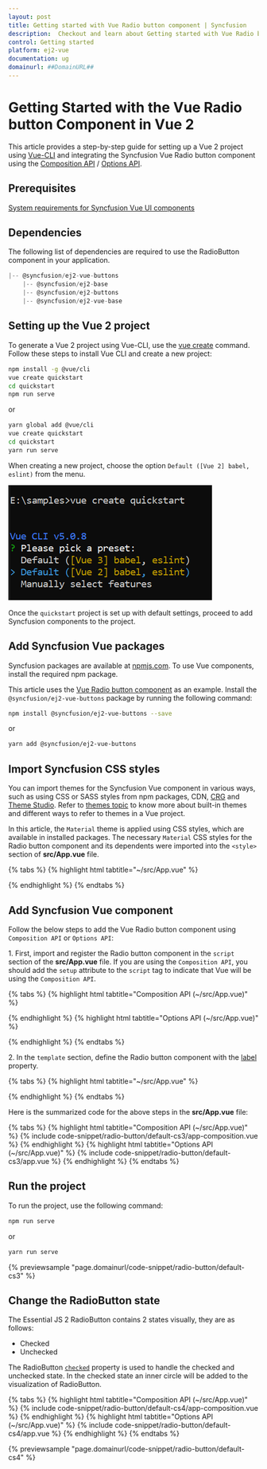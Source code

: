 ```yaml
---
layout: post
title: Getting started with Vue Radio button component | Syncfusion
description:  Checkout and learn about Getting started with Vue Radio button component of Syncfusion Essential JS 2 and more details.
control: Getting started 
platform: ej2-vue
documentation: ug
domainurl: ##DomainURL##
---
```


# Getting Started with the Vue Radio button Component in Vue 2

This article provides a step-by-step guide for setting up a Vue 2 project using [Vue-CLI](https://cli.vuejs.org/) and integrating the Syncfusion Vue Radio button component using the [Composition API](https://vuejs.org/guide/introduction.html#composition-api) / [Options API](https://vuejs.org/guide/introduction.html#options-api).

## Prerequisites

[System requirements for Syncfusion Vue UI components](https://ej2.syncfusion.com/vue/documentation/system-requirements)

## Dependencies

The following list of dependencies are required to use the RadioButton component in your application.

```js
|-- @syncfusion/ej2-vue-buttons
    |-- @syncfusion/ej2-base
    |-- @syncfusion/ej2-buttons
    |-- @syncfusion/ej2-vue-base
```

## Setting up the Vue 2 project

To generate a Vue 2 project using Vue-CLI, use the [vue create](https://cli.vuejs.org/#getting-started) command. Follow these steps to install Vue CLI and create a new project:

```bash
npm install -g @vue/cli
vue create quickstart
cd quickstart
npm run serve
```

or

```bash
yarn global add @vue/cli
vue create quickstart
cd quickstart
yarn run serve
```

When creating a new project, choose the option `Default ([Vue 2] babel, eslint)` from the menu.

![Vue 2 project](../appearance/images/vue2-terminal.png)

Once the `quickstart` project is set up with default settings, proceed to add Syncfusion components to the project.

## Add Syncfusion Vue packages

Syncfusion packages are available at [npmjs.com](https://www.npmjs.com/search?q=ej2-vue). To use Vue components, install the required npm package.

This article uses the [Vue Radio button component](https://www.syncfusion.com/vue-components/vue-radio-button) as an example. Install the `@syncfusion/ej2-vue-buttons` package by running the following command:

```bash
npm install @syncfusion/ej2-vue-buttons --save
```
or

```bash
yarn add @syncfusion/ej2-vue-buttons
```

## Import Syncfusion CSS styles

You can import themes for the Syncfusion Vue component in various ways, such as using CSS or SASS styles from npm packages, CDN, [CRG](https://crg.syncfusion.com/) and [Theme Studio](https://ej2.syncfusion.com/vue/documentation/appearance/theme-studio). Refer to [themes topic](https://ej2.syncfusion.com/vue/documentation/appearance/theme) to know more about built-in themes and different ways to refer to themes in a Vue project.

In this article, the `Material` theme is applied using CSS styles, which are available in installed packages. The necessary `Material` CSS styles for the Radio button component and its dependents were imported into the `<style>` section of **src/App.vue** file.

{% tabs %}
{% highlight html tabtitle="~/src/App.vue" %}

<style>
@import "../node_modules/@syncfusion/ej2-base/styles/material.css";
@import "../node_modules/@syncfusion/ej2-buttons/styles/material.css";
</style>

{% endhighlight %}
{% endtabs %}


## Add Syncfusion Vue component

Follow the below steps to add the Vue Radio button component using `Composition API` or `Options API`:

1\. First, import and register the Radio button component in the `script` section of the **src/App.vue** file. If you are using the `Composition API`, you should add the `setup` attribute to the `script` tag to indicate that Vue will be using the `Composition API`.

{% tabs %}
{% highlight html tabtitle="Composition API (~/src/App.vue)" %}

<script setup>
import { RadioButtonComponent as EjsRadiobutton } from "@syncfusion/ej2-vue-buttons";
</script>

{% endhighlight %}
{% highlight html tabtitle="Options API (~/src/App.vue)" %}

<script>
import { RadioButtonComponent } from "@syncfusion/ej2-vue-buttons";
export default {
    components: {
        'ejs-radiobutton': RadioButtonComponent
    }
}
</script>

{% endhighlight %}
{% endtabs %}

2\. In the `template` section, define the Radio button component with the [label](https://ej2.syncfusion.com/vue/documentation/api/radio-button/#label) property.

{% tabs %}
{% highlight html tabtitle="~/src/App.vue" %}

<template>
<ejs-radiobutton label='Default'></ejs-radiobutton>
</template>

{% endhighlight %}
{% endtabs %}

Here is the summarized code for the above steps in the **src/App.vue** file:

{% tabs %}
{% highlight html tabtitle="Composition API (~/src/App.vue)" %}
{% include code-snippet/radio-button/default-cs3/app-composition.vue %}
{% endhighlight %}
{% highlight html tabtitle="Options API (~/src/App.vue)" %}
{% include code-snippet/radio-button/default-cs3/app.vue %}
{% endhighlight %}
{% endtabs %}

## Run the project

To run the project, use the following command:

```bash
npm run serve
```

or

```bash
yarn run serve
```
        
{% previewsample "page.domainurl/code-snippet/radio-button/default-cs3" %}

## Change the RadioButton state

The Essential JS 2 RadioButton contains 2 states visually, they are as follows:
* Checked
* Unchecked

The RadioButton [`checked`](https://ej2.syncfusion.com/vue/documentation/api/radio-button/#checked) property is used to handle the checked and unchecked state. In the checked state an inner circle will be added to the visualization of RadioButton.

{% tabs %}
{% highlight html tabtitle="Composition API (~/src/App.vue)" %}
{% include code-snippet/radio-button/default-cs4/app-composition.vue %}
{% endhighlight %}
{% highlight html tabtitle="Options API (~/src/App.vue)" %}
{% include code-snippet/radio-button/default-cs4/app.vue %}
{% endhighlight %}
{% endtabs %}
        
{% previewsample "page.domainurl/code-snippet/radio-button/default-cs4" %}